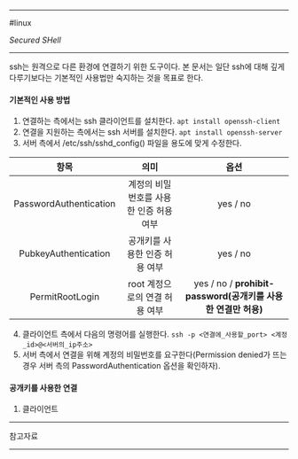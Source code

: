 
---

#linux

*Secured SHell*

---

ssh는 원격으로 다른 환경에 연결하기 위한 도구이다.
본 문서는 일단 ssh에 대해 깊게 다루기보다는 기본적인 사용법만 숙지하는 것을 목표로 한다.

#### 기본적인 사용 방법

1. 연결하는 측에서는 ssh 클라이언트를 설치한다. `apt install openssh-client`
2. 연결을 지원하는 측에서는 ssh 서버를 설치한다. `apt install openssh-server`
3. 서버 측에서 /etc/ssh/sshd_config() 파일을 용도에 맞게 수정한다.

|          항목          |                  의미                   |   옵션   |
|:----------------------:|:---------------------------------------:|:--------:|
| PasswordAuthentication | 계정의 비밀번호를 사용한 인증 허용 여부 | yes / no |
|  PubkeyAuthentication  |     공개키를 사용한 인증 허용 여부      | yes / no |
|    PermitRootLogin     |     root 계정으로의 연결 허용 여부      | yes / no / **prohibit-password(공개키를 사용한 연결만 허용)**         |

4. 클라이언트 측에서 다음의 명령어를 실행한다. `ssh -p <연결에_사용할_port> <계정_id>@<서버의_ip주소>`
5. 서버 측에서 연결을 위해 계정의 비밀번호를 요구한다(Permission denied가 뜨는 경우 서버 측의 PasswordAuthentication 옵션을 확인하자).

#### 공개키를 사용한 연결

1. 클라이언트 

---

참고자료



---